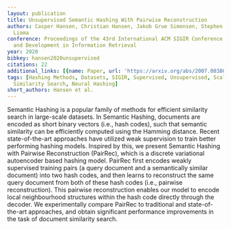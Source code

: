 ```yaml
---
layout: publication
title: Unsupervised Semantic Hashing With Pairwise Reconstruction
authors: Casper Hansen, Christian Hansen, Jakob Grue Simonsen, Stephen Alstrup, Christina
  Lioma
conference: Proceedings of the 43rd International ACM SIGIR Conference on Research
  and Development in Information Retrieval
year: 2020
bibkey: hansen2020unsupervised
citations: 22
additional_links: [{name: Paper, url: 'https://arxiv.org/abs/2007.00380'}]
tags: [Hashing Methods, Datasets, SIGIR, Supervised, Unsupervised, Scalability, Evaluation,
  Similarity Search, Neural Hashing]
short_authors: Hansen et al.
---
```

Semantic Hashing is a popular family of methods for efficient similarity
search in large-scale datasets. In Semantic Hashing, documents are encoded as
short binary vectors (i.e., hash codes), such that semantic similarity can be
efficiently computed using the Hamming distance. Recent state-of-the-art
approaches have utilized weak supervision to train better performing hashing
models. Inspired by this, we present Semantic Hashing with Pairwise
Reconstruction (PairRec), which is a discrete variational autoencoder based
hashing model. PairRec first encodes weakly supervised training pairs (a query
document and a semantically similar document) into two hash codes, and then
learns to reconstruct the same query document from both of these hash codes
(i.e., pairwise reconstruction). This pairwise reconstruction enables our model
to encode local neighbourhood structures within the hash code directly through
the decoder. We experimentally compare PairRec to traditional and
state-of-the-art approaches, and obtain significant performance improvements in
the task of document similarity search.